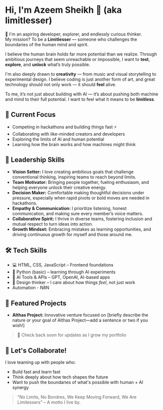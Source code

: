 # Hi, I'm Azeem Sheikh 👋 (aka limitlesser)

🚀 I'm an aspiring developer, explorer, and endlessly curious thinker.  
My mission? To be a **Limitlesser** — someone who challenges the boundaries of the human mind and spirit.

I believe the human brain holds far more potential than we realize. Through ambitious journeys that seem unreachable or impossible, I want to **test**, **explore**, and **unlock** what’s truly possible.

I'm also deeply drawn to **creativity** — from music and visual storytelling to experimental design. I believe coding is just another form of art, and great technology should not only work — it should **feel** alive.

To me, it’s not just about building with AI — it’s about pushing both machine and mind to their full potential. I want to feel what it means to be **limitless**.

## 🧠 Current Focus
- Competing in hackathons and building things fast ⚡
- Collaborating with like-minded creators and developers
- Exploring the limits of AI and human potential
- Learning how the brain works and how machines might think

## 💼 Leadership Skills
- **Vision Setter:** I love creating ambitious goals that challenge conventional thinking, inspiring teams to reach beyond limits.
- **Team Motivator:** Bringing people together, fueling enthusiasm, and helping everyone unlock their creative energy.
- **Decision Maker:** Comfortable making thoughtful decisions under pressure, especially when rapid pivots or bold moves are needed in hackathons.
- **Empathy & Communication:** I prioritize listening, honest communication, and making sure every member’s voice matters.
- **Collaborative Spirit:** I thrive in diverse teams, fostering inclusion and mutual respect to turn ideas into action.
- **Growth Mindset:** Embracing mistakes as learning opportunities, and driving continuous growth for myself and those around me.

## 🛠️ Tech Skills
- 💻 HTML, CSS, JavaScript – Frontend foundations
- 🐍 Python (basic) – learning through AI experiments
- 🧠 AI Tools & APIs – GPT, OpenAI, AI-based apps
- 🎨 Design thinker – I care about how things *feel*, not just work
- Automation - N8N

## 🌟 Featured Projects

- **Althas Project:** Innovative venture focused on [briefly describe the nature or your goal of Althas Project—add a sentence or two if you wish!]

> 👀 Check back soon for updates as I grow my portfolio

## 🤝 Let's Collaborate!
I love teaming up with people who:
- Build fast and learn fast
- Think deeply about how tech shapes the future
- Want to push the boundaries of what's possible with human + AI synergy

> "No Limits, No Bondres,
We Keep Moving Forward,
We Are Limitessers" – A motto I live by.
